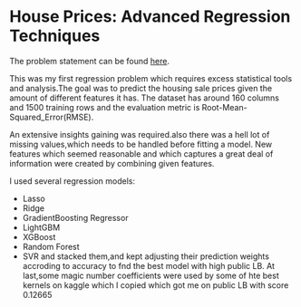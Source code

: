 # House Prices: Advanced Regression Techniques
The problem statement can be found [here](https://www.kaggle.com/c/house-prices-advanced-regression-techniques).

This was my first regression problem which requires excess statistical tools and analysis.The goal was to predict the housing sale prices given the amount of different features it has.
The dataset has around 160 columns and 1500 training rows and the evaluation metric is Root-Mean-Squared_Error(RMSE).

An extensive insights gaining was required.also there was a hell lot of missing values,which needs to be handled before fitting a model.
New features which seemed reasonable and which captures a great deal of information were created by combining given features.

I used several regression models:
* Lasso 
* Ridge
* GradientBoosting Regressor
* LightGBM
* XGBoost 
* Random Forest
* SVR
and stacked them,and kept adjusting their prediction weights accroding to accuracy to fnd the best model with high public LB.
At last,some magic number coefficients were used by some of hte best kernels on kaggle which I copied which got me on public LB with score 0.12665
